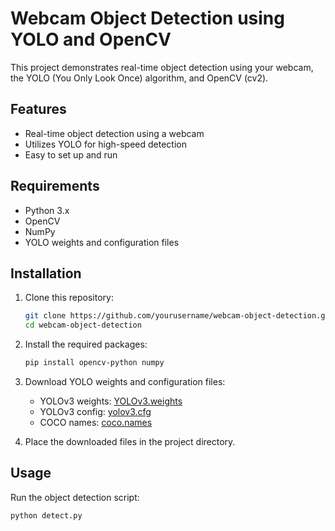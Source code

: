 # Webcam Object Detection using YOLO and OpenCV

This project demonstrates real-time object detection using your webcam, the YOLO (You Only Look Once) algorithm, and OpenCV (cv2).

## Features

- Real-time object detection using a webcam
- Utilizes YOLO for high-speed detection
- Easy to set up and run

## Requirements

- Python 3.x
- OpenCV
- NumPy
- YOLO weights and configuration files

## Installation

1. Clone this repository:
    ```sh
    git clone https://github.com/yourusername/webcam-object-detection.git
    cd webcam-object-detection
    ```

2. Install the required packages:
    ```sh
    pip install opencv-python numpy
    ```

3. Download YOLO weights and configuration files:
    - YOLOv3 weights: [YOLOv3.weights](https://pjreddie.com/media/files/yolov3.weights)
    - YOLOv3 config: [yolov3.cfg](https://github.com/pjreddie/darknet/blob/master/cfg/yolov3.cfg)
    - COCO names: [coco.names](https://github.com/pjreddie/darknet/blob/master/data/coco.names)

4. Place the downloaded files in the project directory.

## Usage

Run the object detection script:
```sh
python detect.py
